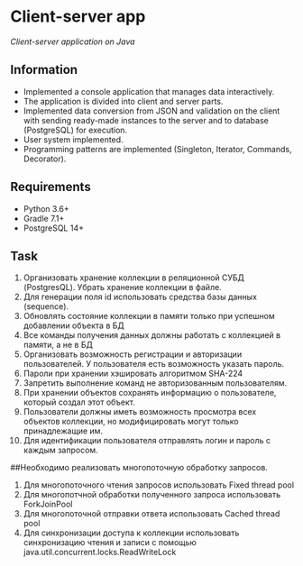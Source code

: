 
# Client-server app
*Client-server application on Java*

## Information
* Implemented a console application that manages data interactively.
* The application is divided into client and server parts.
* Implemented data conversion from JSON and validation on the client with sending ready-made instances to the server and to database (PostgreSQL) for execution.
* User system implemented.
* Programming patterns are implemented (Singleton, Iterator, Commands, Decorator).

## Requirements
* Python 3.6+
* Gradle 7.1+
* PostgreSQL 14+

## Task
1. Организовать хранение коллекции в реляционной СУБД (PostgresQL). Убрать хранение коллекции в файле.
2. Для генерации поля id использовать средства базы данных (sequence).
3. Обновлять состояние коллекции в памяти только при успешном добавлении объекта в БД
4. Все команды получения данных должны работать с коллекцией в памяти, а не в БД
5. Организовать возможность регистрации и авторизации пользователей. У пользователя есть возможность указать пароль.
6. Пароли при хранении хэшировать алгоритмом SHA-224
7. Запретить выполнение команд не авторизованным пользователям.
8. При хранении объектов сохранять информацию о пользователе, который создал этот объект.
9. Пользователи должны иметь возможность просмотра всех объектов коллекции, но модифицировать могут только принадлежащие им.
10. Для идентификации пользователя отправлять логин и пароль с каждым запросом.

##Необходимо реализовать многопоточную обработку запросов.
1. Для многопоточного чтения запросов использовать Fixed thread pool
2. Для многопотчной обработки полученного запроса использовать ForkJoinPool
3. Для многопоточной отправки ответа использовать Cached thread pool
4. Для синхронизации доступа к коллекции использовать синхронизацию чтения и записи с помощью java.util.concurrent.locks.ReadWriteLock
